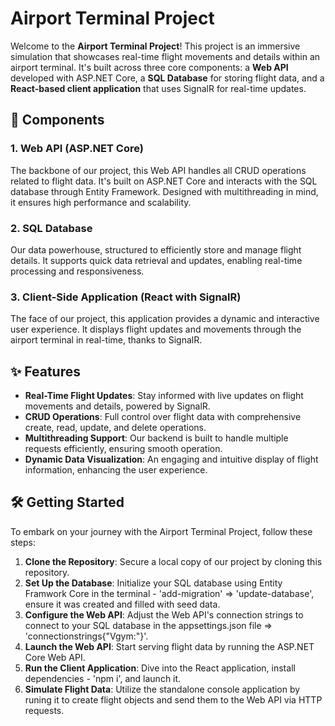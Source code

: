 # Airport Terminal Project

Welcome to the **Airport Terminal Project**! This project is an immersive simulation that showcases real-time flight movements and details within an airport terminal. It's built across three core components: a **Web API** developed with ASP.NET Core, a **SQL Database** for storing flight data, and a **React-based client application** that uses SignalR for real-time updates.

## 🚀 Components

### 1. **Web API (ASP.NET Core)**
The backbone of our project, this Web API handles all CRUD operations related to flight data. It's built on ASP.NET Core and interacts with the SQL database through Entity Framework. Designed with multithreading in mind, it ensures high performance and scalability.

### 2. **SQL Database**
Our data powerhouse, structured to efficiently store and manage flight details. It supports quick data retrieval and updates, enabling real-time processing and responsiveness.

### 3. **Client-Side Application (React with SignalR)**
The face of our project, this application provides a dynamic and interactive user experience. It displays flight updates and movements through the airport terminal in real-time, thanks to SignalR.

## ✨ Features

- **Real-Time Flight Updates**: Stay informed with live updates on flight movements and details, powered by SignalR.
- **CRUD Operations**: Full control over flight data with comprehensive create, read, update, and delete operations.
- **Multithreading Support**: Our backend is built to handle multiple requests efficiently, ensuring smooth operation.
- **Dynamic Data Visualization**: An engaging and intuitive display of flight information, enhancing the user experience.

## 🛠 Getting Started

To embark on your journey with the Airport Terminal Project, follow these steps:

1. **Clone the Repository**: Secure a local copy of our project by cloning this repository.
2. **Set Up the Database**: Initialize your SQL database using Entity Framwork Core in the terminal - 'add-migration' => 'update-database', ensure it was created and filled with seed data. 
4. **Configure the Web API**: Adjust the Web API's connection strings to connect to your SQL database in the appsettings.json file => 'connectionstrings{"Vgym:<paste your connection string here>"}'.
5. **Launch the Web API**: Start serving flight data by running the ASP.NET Core Web API.
6. **Run the Client Application**: Dive into the React application, install dependencies - 'npm i', and launch it.
7. **Simulate Flight Data**: Utilize the standalone console application by runing it to create flight objects and send them to the Web API via HTTP requests.
